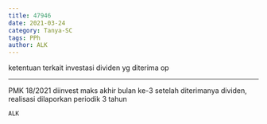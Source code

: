 ```yaml
---
title: 47946
date: 2021-03-24
category: Tanya-SC
tags: PPh
author: ALK
---
```


ketentuan terkait investasi dividen yg diterima op

---

PMK 18/2021 diinvest maks akhir bulan ke-3 setelah diterimanya dividen, realisasi dilaporkan periodik 3 tahun

`ALK`
